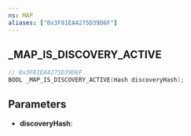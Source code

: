 ```yaml
---
ns: MAP
aliases: ["0x3F81EA4275D39D6F"]
---
```

## _MAP_IS_DISCOVERY_ACTIVE

```c
// 0x3F81EA4275D39D6F
BOOL _MAP_IS_DISCOVERY_ACTIVE(Hash discoveryHash);
```

## Parameters
* **discoveryHash**:
